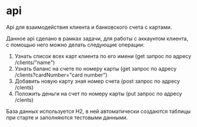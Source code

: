 # api
Api для взаимодействия клиента и банковского счета с картами.

Данное api сделано в рамках задачи, для работы с аккаунтом клиента, с помощью него можно делать следующие операции:
  1) Узнать список всех карт клиента по его имени (get запрос по адресу /clients/"name")
  2) Узнать баланс на счете по номеру карты (get запрос по адресу /clients?cardNumber="card number")
  3) Добавить новую карту зная номер счета (post запрос по адресу /clents)
  4) Положить деньги на счет по номеру карты (put запрос по адресу /clents)

База данных используется H2, в ней автоматически создаются таблицы при старте и заполняются тестовыми данными. 
